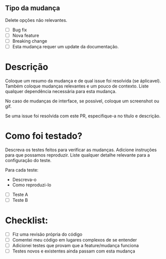 ## Tipo da mudança

Delete opções não relevantes.

- [ ] Bug fix
- [ ] Nova feature
- [ ] Breaking change
- [ ] Esta mudança requer um update da documentação.

# Descrição

Coloque um resumo da mudança e de qual issue foi resolvida (se áplicavel).
Também coloque mudanças relevantes e um pouco de contexto.
Liste qualquer dependência necessária para esta mudança.

No caso de mudanças de interface, se possível, coloque um screenshot ou gif.

Se uma issue foi resolvida com este PR, especifique-a no título e descrição.

# Como foi testado?

Descreva os testes feitos para verificar as mudanças. Adicione instruções para que possamos reproduzir.
Liste qualquer detalhe relevante para a configuração do teste.

Para cada teste:
* Descreva-o
* Como reproduzi-lo

- [ ] Teste A
- [ ] Teste B

# Checklist:

- [ ] Fiz uma revisão própria do código
- [ ] Comentei meu código em lugares complexos de se entender
- [ ] Adicionei testes que provam que a feature/mudança funciona
- [ ] Testes novos e existentes ainda passam com esta mudança
